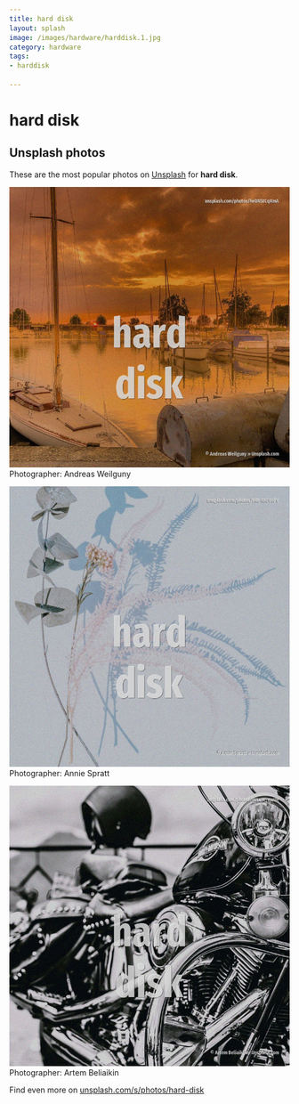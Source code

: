 ```yaml
---
title: hard disk
layout: splash
image: /images/hardware/harddisk.1.jpg
category: hardware
tags:
- harddisk

---
```

# hard disk

  

 
## Unsplash photos
These are the most popular photos on [Unsplash](https://unsplash.com) for **hard disk**.
 
![hard disk](/images/hardware/harddisk.1.jpg)
Photographer:  Andreas Weilguny
 
![hard disk](/images/hardware/harddisk.2.jpg)
Photographer:  Annie Spratt
 
![hard disk](/images/hardware/harddisk.3.jpg)
Photographer:  Artem Beliaikin
 
Find even more on [unsplash.com/s/photos/hard-disk](https://unsplash.com/s/photos/hard-disk)
 
